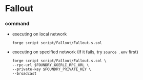 # Fallout
### command
- executing on local network
    ```
    forge script script/Fallout/Fallout.s.sol
    ```
- executing on specified network (If it fails, try `source .env` first)
    ```
    forge script script/Fallout/Fallout.s.sol \
    --rpc-url $FOUNDRY_GOERLI_RPC_URL \
    --private-key $FOUNDRY_PRIVATE_KEY \
    --broadcast
    ```